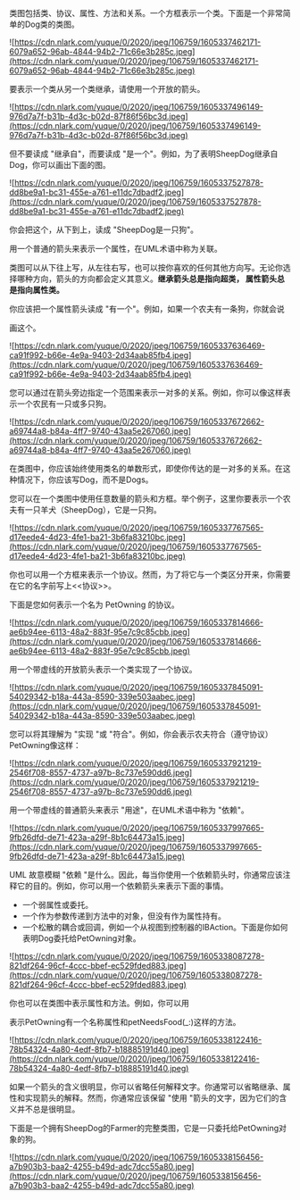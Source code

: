 类图包括类、协议、属性、方法和关系。一个方框表示一个类。下面是一个非常简单的Dog类的类图。

![https://cdn.nlark.com/yuque/0/2020/jpeg/106759/1605337462171-6079a652-96ab-4844-94b2-71c66e3b285c.jpeg](https://cdn.nlark.com/yuque/0/2020/jpeg/106759/1605337462171-6079a652-96ab-4844-94b2-71c66e3b285c.jpeg)

要表示一个类从另一个类继承，请使用一个开放的箭头。

![https://cdn.nlark.com/yuque/0/2020/jpeg/106759/1605337496149-976d7a7f-b31b-4d3c-b02d-87f86f56bc3d.jpeg](https://cdn.nlark.com/yuque/0/2020/jpeg/106759/1605337496149-976d7a7f-b31b-4d3c-b02d-87f86f56bc3d.jpeg)

但不要读成 "继承自"，而要读成 "是一个"。例如，为了表明SheepDog继承自Dog，你可以画出下面的图。

![https://cdn.nlark.com/yuque/0/2020/jpeg/106759/1605337527878-dd8be9a1-bc31-455e-a761-e11dc7dbadf2.jpeg](https://cdn.nlark.com/yuque/0/2020/jpeg/106759/1605337527878-dd8be9a1-bc31-455e-a761-e11dc7dbadf2.jpeg)

你会把这个，从下到上，读成 "SheepDog是一只狗"。

用一个普通的箭头来表示一个属性，在UML术语中称为关联。

类图可以从下往上写，从左往右写，也可以按你喜欢的任何其他方向写。无论你选择哪种方向，箭头的方向都会定义其意义。**继承箭头总是指向超类， 属性箭头总是指向属性类。**

你应该把一个属性箭头读成 "有一个"。例如，如果一个农夫有一条狗，你就会说

画这个。

![https://cdn.nlark.com/yuque/0/2020/jpeg/106759/1605337636469-ca91f992-b66e-4e9a-9403-2d34aab85fb4.jpeg](https://cdn.nlark.com/yuque/0/2020/jpeg/106759/1605337636469-ca91f992-b66e-4e9a-9403-2d34aab85fb4.jpeg)

您可以通过在箭头旁边指定一个范围来表示一对多的关系。例如，你可以像这样表示一个农民有一只或多只狗。

![https://cdn.nlark.com/yuque/0/2020/jpeg/106759/1605337672662-a69744a8-b84a-4ff7-9740-43aa5e267060.jpeg](https://cdn.nlark.com/yuque/0/2020/jpeg/106759/1605337672662-a69744a8-b84a-4ff7-9740-43aa5e267060.jpeg)

在类图中，你应该始终使用类名的单数形式，即使你传达的是一对多的关系。在这种情况下，你应该写Dog，而不是Dogs。

您可以在一个类图中使用任意数量的箭头和方框。举个例子，这里你要表示一个农夫有一只羊犬（SheepDog），它是一只狗。

![https://cdn.nlark.com/yuque/0/2020/jpeg/106759/1605337767565-d17eede4-4d23-4fe1-ba21-3b6fa83210bc.jpeg](https://cdn.nlark.com/yuque/0/2020/jpeg/106759/1605337767565-d17eede4-4d23-4fe1-ba21-3b6fa83210bc.jpeg)

你也可以用一个方框来表示一个协议。然而，为了将它与一个类区分开来，你需要在它的名字前写上<<协议>>。

下面是您如何表示一个名为 PetOwning 的协议。

![https://cdn.nlark.com/yuque/0/2020/jpeg/106759/1605337814666-ae6b94ee-6113-48a2-883f-95e7c9c85cbb.jpeg](https://cdn.nlark.com/yuque/0/2020/jpeg/106759/1605337814666-ae6b94ee-6113-48a2-883f-95e7c9c85cbb.jpeg)

用一个带虚线的开放箭头表示一个类实现了一个协议。

![https://cdn.nlark.com/yuque/0/2020/jpeg/106759/1605337845091-54029342-b18a-443a-8590-339e503aabec.jpeg](https://cdn.nlark.com/yuque/0/2020/jpeg/106759/1605337845091-54029342-b18a-443a-8590-339e503aabec.jpeg)

您可以将其理解为 "实现 "或 "符合"。例如，你会表示农夫符合（遵守协议）PetOwning像这样：

![https://cdn.nlark.com/yuque/0/2020/jpeg/106759/1605337921219-2546f708-8557-4737-a97b-8c737e590dd6.jpeg](https://cdn.nlark.com/yuque/0/2020/jpeg/106759/1605337921219-2546f708-8557-4737-a97b-8c737e590dd6.jpeg)

用一个带虚线的普通箭头来表示 "用途"，在UML术语中称为 "依赖"。

![https://cdn.nlark.com/yuque/0/2020/jpeg/106759/1605337997665-9fb26dfd-de71-423a-a29f-8b1c64473a15.jpeg](https://cdn.nlark.com/yuque/0/2020/jpeg/106759/1605337997665-9fb26dfd-de71-423a-a29f-8b1c64473a15.jpeg)

UML 故意模糊 "依赖 "是什么。因此，每当你使用一个依赖箭头时，你通常应该注释它的目的。例如，你可以用一个依赖箭头来表示下面的事情。

- 一个弱属性或委托。
- 一个作为参数传递到方法中的对象，但没有作为属性持有。
- 一个松散的耦合或回调，例如一个从视图到控制器的IBAction。下面是你如何表明Dog委托给PetOwning对象。

![https://cdn.nlark.com/yuque/0/2020/jpeg/106759/1605338087278-821df264-96cf-4ccc-bbef-ec529fded883.jpeg](https://cdn.nlark.com/yuque/0/2020/jpeg/106759/1605338087278-821df264-96cf-4ccc-bbef-ec529fded883.jpeg)

你也可以在类图中表示属性和方法。例如，你可以用

表示PetOwning有一个名称属性和petNeedsFood(_:)这样的方法。

![https://cdn.nlark.com/yuque/0/2020/jpeg/106759/1605338122416-78b54324-4a80-4edf-8fb7-b18885191d40.jpeg](https://cdn.nlark.com/yuque/0/2020/jpeg/106759/1605338122416-78b54324-4a80-4edf-8fb7-b18885191d40.jpeg)

如果一个箭头的含义很明显，你可以省略任何解释文字。你通常可以省略继承、属性和实现箭头的解释。然而，你通常应该保留 "使用 "箭头的文字，因为它们的含义并不总是很明显。

下面是一个拥有SheepDog的Farmer的完整类图，它是一只委托给PetOwning对象的狗。

![https://cdn.nlark.com/yuque/0/2020/jpeg/106759/1605338156456-a7b903b3-baa2-4255-b49d-adc7dcc55a80.jpeg](https://cdn.nlark.com/yuque/0/2020/jpeg/106759/1605338156456-a7b903b3-baa2-4255-b49d-adc7dcc55a80.jpeg)